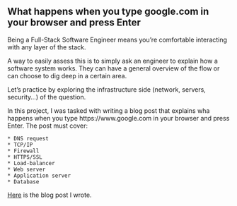 ## What happens when you type google.com in your browser and press Enter

<p>Being a Full-Stack Software Engineer means you’re comfortable interacting with any layer of the stack.</p>

<p>A way to easily assess this is to simply ask an engineer to explain how a software system works. They can have a general overview of the flow or can choose to dig deep in a certain area.</p>

<p>Let’s practice by exploring the infrastructure side (network, servers, security…) of the question.</p>

<p>In this project, I was tasked with writing a blog post that explains wha happens when you type https://www.google.com in your browser and press Enter. The post must cover:
	
	* DNS request
	* TCP/IP
	* Firewall
	* HTTPS/SSL
	* Load-balancer
	* Web server
	* Application server
	* Database
	
[Here](https://blvckrose.hashnode.dev/what-happens-when-you-type-googlecom-in-your-browser-and-press-enter) is the blog post I wrote.</p>
